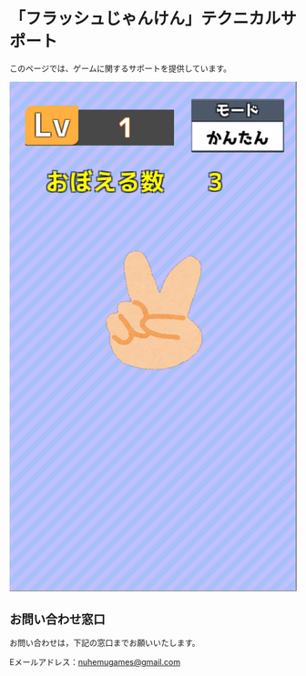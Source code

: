 # 「フラッシュじゃんけん」テクニカルサポート

このページでは、ゲームに関するサポートを提供しています。

![メニュー画面](https://github.com/NuhemuGames/TechnicalSupport/blob/main/docs/FlashRPC/imgs/screenshot1.png?raw=true)

## お問い合わせ窓口

お問い合わせは，下記の窓口までお願いいたします。

Eメールアドレス：nuhemugames@gmail.com